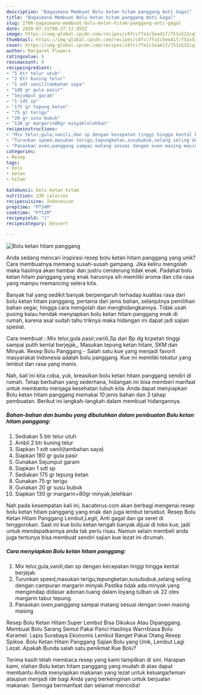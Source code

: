 ```yaml
---
description: "Bagaimana Membuat Bolu ketan hitam panggang Anti Gagal"
title: "Bagaimana Membuat Bolu ketan hitam panggang Anti Gagal"
slug: 2700-bagaimana-membuat-bolu-ketan-hitam-panggang-anti-gagal
date: 2020-07-31T00:37:17.955Z
image: https://img-global.cpcdn.com/recipes/c0fcc7fa1c5ea41f/751x532cq70/bolu-ketan-hitam-panggang-foto-resep-utama.jpg
thumbnail: https://img-global.cpcdn.com/recipes/c0fcc7fa1c5ea41f/751x532cq70/bolu-ketan-hitam-panggang-foto-resep-utama.jpg
cover: https://img-global.cpcdn.com/recipes/c0fcc7fa1c5ea41f/751x532cq70/bolu-ketan-hitam-panggang-foto-resep-utama.jpg
author: Margaret Flowers
ratingvalue: 5
reviewcount: 9
recipeingredient:
- "5 btr telur utuh"
- "2 btr kuning telur"
- "1 sdt vanilitambahan saya"
- "180 gr gula pasir"
- "Sejumput garam"
- "1 sdt sp"
- "175 gr tepung ketan"
- "75 gr terigu"
- "20 gr susu bubuk"
- "130 gr margarin80gr minyaklelehkan"
recipeinstructions:
- "Mix telur,gula,vanili,dan sp dengan kecepatan tinggi hingga kental berjejak."
- "Turunkan speed,masukan terigu,tepungketan,susububuk,selang seling dengan campuran margarin minyak.Pastika tidak ada minyak yang mengendap didasar adonan.tuang dalam.loyang tulban uk 22 oles margarin tabur tepung."
- "Panaskan oven,panggang sampai matang sesuai dengan oven masing masing"
categories:
- Resep
tags:
- bolu
- ketan
- hitam

katakunci: bolu ketan hitam 
nutrition: 230 calories
recipecuisine: Indonesian
preptime: "PT34M"
cooktime: "PT52M"
recipeyield: "1"
recipecategory: Dessert

---
```



![Bolu ketan hitam panggang](https://img-global.cpcdn.com/recipes/c0fcc7fa1c5ea41f/751x532cq70/bolu-ketan-hitam-panggang-foto-resep-utama.jpg)

Anda sedang mencari inspirasi resep bolu ketan hitam panggang yang unik? Cara membuatnya memang susah-susah gampang. Jika keliru mengolah maka hasilnya akan hambar dan justru cenderung tidak enak. Padahal bolu ketan hitam panggang yang enak harusnya sih memiliki aroma dan cita rasa yang mampu memancing selera kita.

Banyak hal yang sedikit banyak berpengaruh terhadap kualitas rasa dari bolu ketan hitam panggang, pertama dari jenis bahan, selanjutnya pemilihan bahan segar, hingga cara mengolah dan menghidangkannya. Tidak usah pusing kalau hendak menyiapkan bolu ketan hitam panggang enak di rumah, karena asal sudah tahu triknya maka hidangan ini dapat jadi sajian spesial.

Cara membuat : Mix telur,gula pasir,vanili,Sp dan Bp dg kcpetan tinggi sampai putih kental berjejak,, Masukan tepung ketan hitam, SKM dan Minyak. Resep Bolu Panggang - Salah satu kue yang menjadi favorit masyarakat Indonesia adalah bolu panggang. Kue ini memiliki tekstur yang lembut dan rasa yang manis.


Nah, kali ini kita coba, yuk, kreasikan bolu ketan hitam panggang sendiri di rumah. Tetap berbahan yang sederhana, hidangan ini bisa memberi manfaat untuk membantu menjaga kesehatan tubuh kita. Anda dapat menyiapkan Bolu ketan hitam panggang memakai 10 jenis bahan dan 3 tahap pembuatan. Berikut ini langkah-langkah dalam membuat hidangannya.

<!--inarticleads1-->

##### Bahan-bahan dan bumbu yang dibutuhkan dalam pembuatan Bolu ketan hitam panggang:

1. Sediakan 5 btr telur utuh
1. Ambil 2 btr kuning telur
1. Siapkan 1 sdt vanili(tambahan saya)
1. Siapkan 180 gr gula pasir
1. Gunakan Sejumput garam
1. Siapkan 1 sdt sp
1. Sediakan 175 gr tepung ketan
1. Gunakan 75 gr terigu
1. Gunakan 20 gr susu bubuk
1. Siapkan 130 gr margarin+80gr minyak,lelehkan


Nah pada kesempatan kali ini, bacaterus.com akan berbagi mengenai resep bolu ketan hitam panggang yang enak dan juga lembut tersebut. Resep Bolu Ketan Hitam Panggang Lembut,Legit, Anti gagal dan ga seret di tenggorokan. Saat ini kue bolu ketan tengah banyak dijual di toko kue, jadi untuk mendapatkannya anda tak perlu risau. Namun selain membeli anda juga tentunya bisa membuat sendiri sajian kue lezat ini dirumah. 

<!--inarticleads2-->

##### Cara menyiapkan Bolu ketan hitam panggang:

1. Mix telur,gula,vanili,dan sp dengan kecepatan tinggi hingga kental berjejak.
1. Turunkan speed,masukan terigu,tepungketan,susububuk,selang seling dengan campuran margarin minyak.Pastika tidak ada minyak yang mengendap didasar adonan.tuang dalam.loyang tulban uk 22 oles margarin tabur tepung.
1. Panaskan oven,panggang sampai matang sesuai dengan oven masing masing


Resep Bolu Ketan Hitam Super Lembut Bisa Dikukus Atau Dipanggang. Membuat Bolu Sarang Semut Pakai Panci Hasilnya Warrrbiasa Bolu Karamel. Lapis Surabaya Ekonomis Lembut Banget Pakai Otang Resep Spikoe. Bolu Ketan Hitam Panggang Sajian Bolu yang Unik, Lembut Lagi Lezat. Apakah Bunda salah satu penikmat Kue Bolu? 

Terima kasih telah membaca resep yang kami tampilkan di sini. Harapan kami, olahan Bolu ketan hitam panggang yang mudah di atas dapat membantu Anda menyiapkan makanan yang lezat untuk keluarga/teman ataupun menjadi ide bagi Anda yang berkeinginan untuk berjualan makanan. Semoga bermanfaat dan selamat mencoba!
